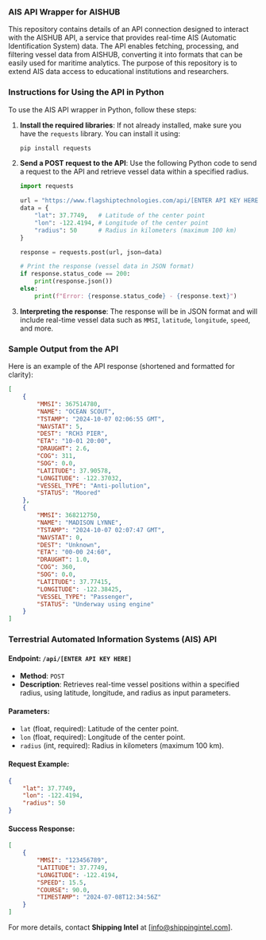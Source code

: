 ### AIS API Wrapper for AISHUB

This repository contains details of an API connection designed to interact with the AISHUB API, a service that provides real-time AIS (Automatic Identification System) data. The API enables fetching, processing, and filtering vessel data from AISHUB, converting it into formats that can be easily used for maritime analytics. The purpose of this repository is to extend AIS data access to educational institutions and researchers.

### Instructions for Using the API in Python

To use the AIS API wrapper in Python, follow these steps:

1. **Install the required libraries**:
   If not already installed, make sure you have the `requests` library. You can install it using:
   
   ```bash
   pip install requests
   ```

2. **Send a POST request to the API**:
   Use the following Python code to send a request to the API and retrieve vessel data within a specified radius.

   ```python
   import requests

   url = "https://www.flagshiptechnologies.com/api/[ENTER API KEY HERE]"
   data = {
       "lat": 37.7749,   # Latitude of the center point
       "lon": -122.4194, # Longitude of the center point
       "radius": 50      # Radius in kilometers (maximum 100 km)
   }

   response = requests.post(url, json=data)

   # Print the response (vessel data in JSON format)
   if response.status_code == 200:
       print(response.json())
   else:
       print(f"Error: {response.status_code} - {response.text}")
   ```

3. **Interpreting the response**:
   The response will be in JSON format and will include real-time vessel data such as `MMSI`, `latitude`, `longitude`, `speed`, and more.

### Sample Output from the API

Here is an example of the API response (shortened and formatted for clarity):

```json
[
    {
        "MMSI": 367514780,
        "NAME": "OCEAN SCOUT",
        "TSTAMP": "2024-10-07 02:06:55 GMT",
        "NAVSTAT": 5,
        "DEST": "RCH3 PIER",
        "ETA": "10-01 20:00",
        "DRAUGHT": 2.6,
        "COG": 311,
        "SOG": 0.0,
        "LATITUDE": 37.90578,
        "LONGITUDE": -122.37032,
        "VESSEL_TYPE": "Anti-pollution",
        "STATUS": "Moored"
    },
    {
        "MMSI": 368212750,
        "NAME": "MADISON LYNNE",
        "TSTAMP": "2024-10-07 02:07:47 GMT",
        "NAVSTAT": 0,
        "DEST": "Unknown",
        "ETA": "00-00 24:60",
        "DRAUGHT": 1.0,
        "COG": 360,
        "SOG": 0.0,
        "LATITUDE": 37.77415,
        "LONGITUDE": -122.38425,
        "VESSEL_TYPE": "Passenger",
        "STATUS": "Underway using engine"
    }
]
```

### Terrestrial Automated Information Systems (AIS) API

#### Endpoint: `/api/[ENTER API KEY HERE]`

- **Method**: `POST`
- **Description**: Retrieves real-time vessel positions within a specified radius, using latitude, longitude, and radius as input parameters.

#### Parameters:
- `lat` (float, required): Latitude of the center point.
- `lon` (float, required): Longitude of the center point.
- `radius` (int, required): Radius in kilometers (maximum 100 km).

#### Request Example:
```json
{
    "lat": 37.7749,
    "lon": -122.4194,
    "radius": 50
}
```

#### Success Response:
```json
[
    {
        "MMSI": "123456789",
        "LATITUDE": 37.7749,
        "LONGITUDE": -122.4194,
        "SPEED": 15.5,
        "COURSE": 90.0,
        "TIMESTAMP": "2024-07-08T12:34:56Z"
    }
]
```

For more details, contact **Shipping Intel** at [info@shippingintel.com].